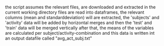 the script assumes the relevant files, are downloaded 
and extracted in the current working directory
files are read into dataframes, the relevant columns (mean and standarddeviation) will are
extracted, the 'subjects' and 'activity' data will be added by horizontal merges
and then the 'test' and 'train' data will be merged vertically
after that, the means of the variables are calculated per subject/activity-combination
and this data is written int an output datafile called "avg_act_subj.txt"